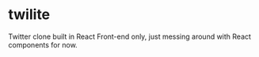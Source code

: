 # twilite
Twitter clone built in React
Front-end only, just messing around with React components for now.

